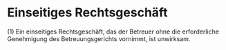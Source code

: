 # Einseitiges Rechtsgeschäft

(1) Ein einseitiges Rechtsgeschäft, das der Betreuer ohne die erforderliche Genehmigung des Betreuungsgerichts vornimmt, ist unwirksam.